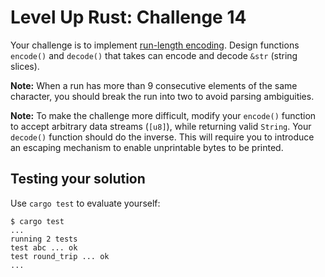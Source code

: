 # Level Up Rust: Challenge 14

Your challenge is to implement [run-length encoding](https://en.wikipedia.org/wiki/Run-length_encoding).
Design functions `encode()` and `decode()` that takes can encode and decode `&str` (string slices).

**Note:** When a run has more than 9 consecutive elements of the same character, you should break the run into two to avoid parsing ambiguities.

**Note:** To make the challenge more difficult, modify your `encode()` function to accept arbitrary data streams (`[u8]`), while returning valid `String`. Your `decode()` function should do the inverse. This will require you to introduce an escaping mechanism to enable unprintable bytes to be printed.

## Testing your solution

Use `cargo test` to evaluate yourself:

```console
$ cargo test
...
running 2 tests
test abc ... ok
test round_trip ... ok
...
```
